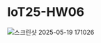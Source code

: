 # IoT25-HW06
![스크린샷 2025-05-19 171026](https://github.com/user-attachments/assets/c214bcf2-beb5-43a9-81f0-82458c199011)
